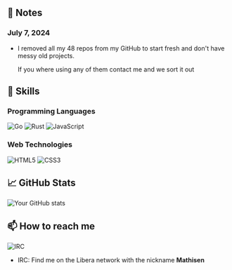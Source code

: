 ## 📄 Notes
### July 7, 2024
- I removed all my 48 repos from my GitHub to start fresh and don't have messy old projects.

  If you where using any of them contact me and we sort it out

## 💼 Skills

### Programming Languages
![Go](https://img.shields.io/badge/go-%2300ADD8.svg?style=for-the-badge&logo=go&logoColor=white)
![Rust](https://img.shields.io/badge/rust-%23000000.svg?style=for-the-badge&logo=rust&logoColor=white)
![JavaScript](https://img.shields.io/badge/javascript-%23323330.svg?style=for-the-badge&logo=javascript&logoColor=%23F7DF1E)

### Web Technologies
![HTML5](https://img.shields.io/badge/html5-%23E34F26.svg?style=for-the-badge&logo=html5&logoColor=white)
![CSS3](https://img.shields.io/badge/css3-%231572B6.svg?style=for-the-badge&logo=css3&logoColor=white)

## 📈 GitHub Stats
![Your GitHub stats](https://github-readme-stats.vercel.app/api?username=mathisen99&show_icons=true&theme=radical)

## 📫 How to reach me

![IRC](https://img.shields.io/badge/IRC-Libera%20Network-blue?style=for-the-badge&logo=irc&logoColor=white)

- IRC: Find me on the Libera network with the nickname **Mathisen**
